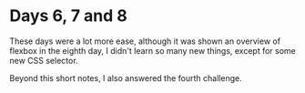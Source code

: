 # Days 6, 7 and 8

These days were a lot more ease, although it was shown an overview of flexbox in the eighth day, I didn't learn so many new things, except for some new CSS selector.

Beyond this short notes, I also answered the fourth challenge.
